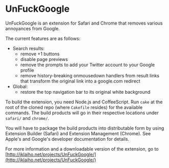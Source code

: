 UnFuckGoogle
============

UnFuckGoogle is an extension for Safari and Chrome that removes various
annoyances from Google.

The current features are as follows:

* Search results:
  * remove +1 buttons
  * disable page previews
  * remove the prompts to add your Twitter account to your Google profile
  * remove history-breaking onmousedown handlers from result links that
    transform the original link into a google.com redirect
* Global:
  * restore the top navigation bar to its original white background

To build the extension, you need Node.js and CoffeeScript. Run `cake` at the
root of the cloned repo (where `Cakefile` resides) for the available commands.
The build products will go in their respective locations under `safari/` and
`chrome/`.

You will have to package the build products into distributable form by using
Extension Builder (Safari) and Extension Management (Chrome). See Apple's and
Google's developer documentation for details.

For more information and a downloadable version of the extension, go to
[http://jklaiho.net/projects/UnFuckGoogle/](http://jklaiho.net/projects/UnFuckGoogle/)
